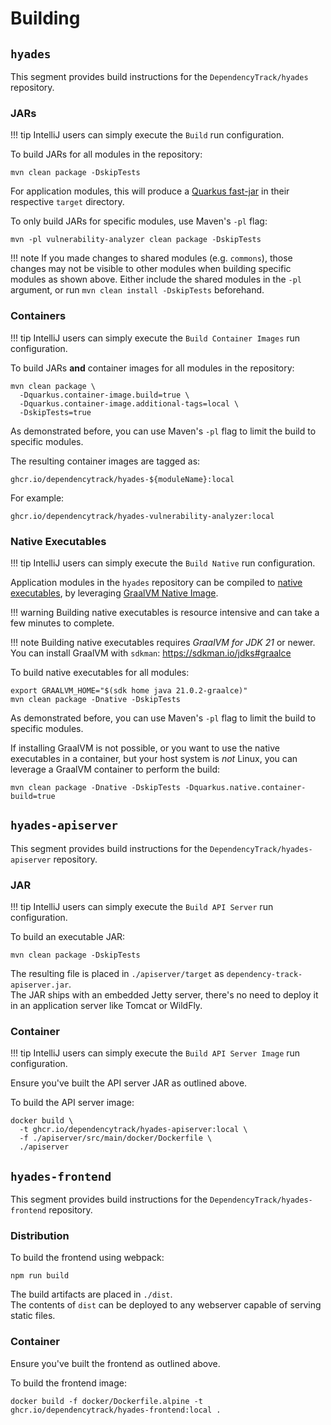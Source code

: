 # Building

## `hyades`

This segment provides build instructions for the `DependencyTrack/hyades` repository.

### JARs

!!! tip
    IntelliJ users can simply execute the `Build` run configuration.

To build JARs for all modules in the repository:

```shell
mvn clean package -DskipTests
```

For application modules, this will produce a [Quarkus fast-jar] in their respective `target` directory.

To only build JARs for specific modules, use Maven's `-pl` flag:

```shell
mvn -pl vulnerability-analyzer clean package -DskipTests
```

!!! note
    If you made changes to shared modules (e.g. `commons`), those changes may not be visible
    to other modules when building specific modules as shown above. Either include the shared
    modules in the `-pl` argument, or run `mvn clean install -DskipTests` beforehand.

### Containers

!!! tip
    IntelliJ users can simply execute the `Build Container Images` run configuration.

To build JARs **and** container images for all modules in the repository:

```shell
mvn clean package \
  -Dquarkus.container-image.build=true \
  -Dquarkus.container-image.additional-tags=local \
  -DskipTests=true
```

As demonstrated before, you can use Maven's `-pl` flag to limit the build to specific modules.

The resulting container images are tagged as:

```
ghcr.io/dependencytrack/hyades-${moduleName}:local
```

For example:

```
ghcr.io/dependencytrack/hyades-vulnerability-analyzer:local
```

### Native Executables

!!! tip
    IntelliJ users can simply execute the `Build Native` run configuration.

Application modules in the `hyades` repository can be compiled to [native executables], by leveraging [GraalVM Native Image].

!!! warning
    Building native executables is resource intensive and can take a few minutes to complete.

!!! note
    Building native executables requires *GraalVM for JDK 21* or newer.  
    You can install GraalVM with `sdkman`: <https://sdkman.io/jdks#graalce>

To build native executables for all modules:

```shell
export GRAALVM_HOME="$(sdk home java 21.0.2-graalce)"
mvn clean package -Dnative -DskipTests
```

As demonstrated before, you can use Maven's `-pl` flag to limit the build to specific modules.

If installing GraalVM is not possible, or you want to use the native executables in a container,
but your host system is *not* Linux, you can leverage a GraalVM container to perform the build:

```shell
mvn clean package -Dnative -DskipTests -Dquarkus.native.container-build=true
```

## `hyades-apiserver`

This segment provides build instructions for the `DependencyTrack/hyades-apiserver` repository.

### JAR

!!! tip
    IntelliJ users can simply execute the `Build API Server` run configuration.

To build an executable JAR:

```shell
mvn clean package -DskipTests
```

The resulting file is placed in `./apiserver/target` as `dependency-track-apiserver.jar`.  
The JAR ships with an embedded Jetty server, there's no need to deploy it in an application server like Tomcat or WildFly.

### Container

!!! tip
    IntelliJ users can simply execute the `Build API Server Image` run configuration.

Ensure you've built the API server JAR as outlined above.

To build the API server image:

```shell
docker build \
  -t ghcr.io/dependencytrack/hyades-apiserver:local \
  -f ./apiserver/src/main/docker/Dockerfile \
  ./apiserver
```

## `hyades-frontend`

This segment provides build instructions for the `DependencyTrack/hyades-frontend` repository.

### Distribution

To build the frontend using webpack:

```shell
npm run build
```

The build artifacts are placed in `./dist`.  
The contents of `dist` can be deployed to any webserver capable of serving static files.

### Container

Ensure you've built the frontend as outlined above.

To build the frontend image:

```shell
docker build -f docker/Dockerfile.alpine -t ghcr.io/dependencytrack/hyades-frontend:local .
```

[GraalVM Native Image]: https://www.graalvm.org/latest/reference-manual/native-image/
[Quarkus fast-jar]: https://quarkus.io/guides/maven-tooling#fast-jar
[native executables]: https://quarkus.io/guides/native-reference